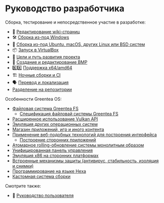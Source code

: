 # Руководство разработчика

Сборка, тестирование и непосредственное участие в разработке:

* :book: [Редактирование wiki-страниц](../User-Guide/Wiki-How.md)
* :hammer_and_wrench: [Сборка из-под Windows](Build-Native.md)
* :wine_glass: [Сборка из-под Ubuntu, macOS, других Linux или BSD систем](Build-Wine.md)
* :package: [Запуск в VirtualBox](VirtualBox-Config.md)
* :dart: [Цели и путь развития проекта](../../english/Developer-Guide/Roadmap.md)
* :sunrise: [Создание и редактирование BMP](Create%20bootvid-compatible%20bitmaps.md)
* :six::four: [Поддержка x64/amd64](x64.md)
* :building_construction: [Ночные сборки и CI](CI.md)
* :speaking_head: [Перевод и локализация](Localization.md)
* [Разделение на репозитории](Repos.md)

Особенности Greentea OS:

* [Файловая система Greentea FS](Greentea-FS.md)
  * [Спецификация файловай системы Greentea FS](Greentea-FS.md)
* [Расширенное использование Vulkan API](Vulkan.md)
* [Эмуляция других операционных систем](Vulkan.md)
* [Магазин приложений, игр и иного контента](Shop.md)
* [Применение веб-подобных технологий для построения интерфейса](Web.md)
  * [Построение сторонних приложений](External-Apps.md)
* [Атомарное rolling-обновление системы монолитным образом](Rolling.md)
* [Унифицированная панель управления](Control-Panel.md)
* [Эмуляция х86 на сторонних платформах](x86.md)
* [Встроенные механизмы защиты (антивирус, стабильность, изоляция и снимки)](Protection.md)
* [Программирование на языке Hexa](Hexa.md)
* [Кастомная система сборки](Build-System.md)

Смотрите также:

* :busts_in_silhouette: [Руководство пользователя](../User-Guide/README.md)
